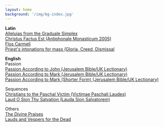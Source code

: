 ```yaml
---
layout: home 
background: '/img/bg-index.jpg' 
---
```

**Latin**  
[Alleluias from the Graduale Simplex](/pdf/Alleluias-from-the-Graduale-Simplex.pdf)  
[Christus Factus Est (Antiphonale Monasticum 2005)](/pdf/christus-factus-est.pdf)  
[Flos Carmeli](/pdf/flos-carmeli.pdf)  
[Priest's intonations for mass (Gloria, Creed, Dismissal](/pdf/intonations.pdf)  

**English**  
Passion  
[Passion According to John (Jerusalem Bible/UK Lectionary)](/pdf/passion-john.pdf)  
[Passion According to Mark (Jerusalem Bible/UK Lectionary)](/pdf/passion-mark.pdf)  
[Passion According to Mark (Shorter Form) (Jerusalem Bible/UK Lectionary)](/pdf/passion-mark-shorter.pdf)  

Sequences  
[Christians to the Paschal Victim (Victimae Paschali Laudes)](/pdf/christians-to-the-paschal-victim.pdf)  
[Laud O Sion Thy Salvation (Lauda Sion Salvatorem)](/pdf/laud-o-sion.pdf)  

Others  
[The Divine Praises](/pdf/the-divine-praises.pdf)  
[Lauds and Vespers for the Dead](/pdf/office-for-the-dead.pdf)  